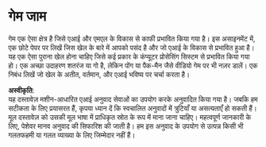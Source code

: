# गेम जाम

गेम एक ऐसा क्षेत्र है जिसे एआई और एमएल के विकास से काफी प्रभावित किया गया है। इस असाइनमेंट में, एक छोटे पेपर पर लिखें जिस खेल के बारे में आपको पसंद है और जो एआई के विकास से प्रभावित हुआ है। यह एक ऐसा पुराना खेल होना चाहिए जिसे कई प्रकार के कंप्यूटर प्रोसेसिंग सिस्टम से प्रभावित किया गया हो। एक अच्छा उदाहरण शतरंज या गो है, लेकिन पोंग या पैक-मैन जैसे वीडियो गेम पर भी नज़र डालें। एक निबंध लिखें जो खेल के अतीत, वर्तमान, और एआई भविष्य पर चर्चा करता है।

**अस्वीकृति**:  
यह दस्तावेज़ मशीन-आधारित एआई अनुवाद सेवाओं का उपयोग करके अनुवादित किया गया है। जबकि हम सटीकता के लिए प्रयासरत हैं, कृपया ध्यान दें कि स्वचालित अनुवादों में त्रुटियाँ या असत्यताएँ हो सकती हैं। मूल दस्तावेज़ को उसकी मूल भाषा में प्राधिकृत स्रोत के रूप में माना जाना चाहिए। महत्वपूर्ण जानकारी के लिए, पेशेवर मानव अनुवाद की सिफारिश की जाती है। हम इस अनुवाद के उपयोग से उत्पन्न किसी भी गलतफहमी या गलत व्याख्या के लिए जिम्मेदार नहीं हैं।